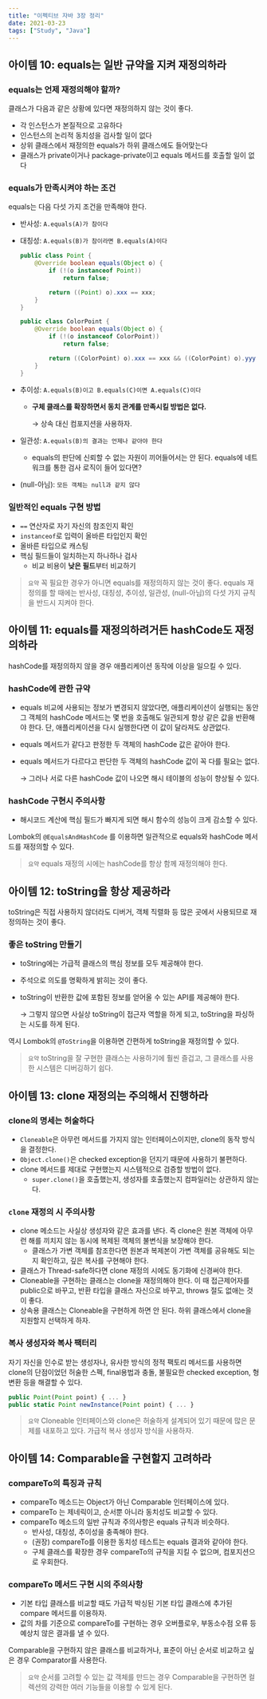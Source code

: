 ```yaml
---
title: "이펙티브 자바 3장 정리"
date: 2021-03-23
tags: ["Study", "Java"]
---
```


## 아이템 10: equals는 일반 규약을 지켜 재정의하라

### equals는 언제 재정의해야 할까?

클래스가 다음과 같은 상황에 있다면 재정의하지 않는 것이 좋다.

- 각 인스턴스가 본질적으로 고유하다
- 인스턴스의 논리적 동치성을 검사할 일이 없다
- 상위 클래스에서 재정의한 equals가 하위 클래스에도 들어맞는다
- 클래스가 private이거나 package-private이고 equals 메서드를 호출할 일이 없다

### equals가 만족시켜야 하는 조건

equals는 다음 다섯 가지 조건을 만족해야 한다.

- 반사성: `A.equals(A)가 참이다`
- 대칭성: `A.equals(B)가 참이라면 B.equals(A)이다`

    ```java
    public class Point {
    	@Override boolean equals(Object o) {
    		if (!(o instanceof Point))
    			return false;

    		return ((Point) o).xxx == xxx;
    	}
    }

    public class ColorPoint {
    	@Override boolean equals(Object o) {
    		if (!(o instanceof ColorPoint))
    			return false;

    		return ((ColorPoint) o).xxx == xxx && ((ColorPoint) o).yyy == yyy;
    	}
    }
    ```

- 추이성: `A.equals(B)이고 B.equals(C)이면 A.equals(C)이다`
    - **구체 클래스를 확장하면서 동치 관계를 만족시킬 방법은 없다.**

        → 상속 대신 컴포지션을 사용하자.

- 일관성: `A.equals(B)의 결과는 언제나 같아야 한다`
    - equals의 판단에 신뢰할 수 없는 자원이 끼어들어서는 안 된다.
    equals에 네트워크를 통한 검사 로직이 들어 있다면?
- (null-아님): `모든 객체는 null과 같지 않다`

### 일반적인 equals 구현 방법

- `==` 연산자로 자기 자신의 참조인지 확인
- `instanceof`로 입력이 올바른 타입인지 확인
- 올바른 타입으로 캐스팅
- 핵심 필드들이 일치하는지 하나하나 검사
    - 비교 비용이 **낮은 필드**부터 비교하기

> `요약` 꼭 필요한 경우가 아니면 equals를 재정의하지 않는 것이 좋다. equals 재정의를 할 때에는 반사성, 대칭성, 추이성, 일관성, (null-아님)의 다섯 가지 규칙을 반드시 지켜야 한다.

## 아이템 11: equals를 재정의하려거든 hashCode도 재정의하라

hashCode를 재정의하지 않을 경우 애플리케이션 동작에 이상을 일으킬 수 있다.

### hashCode에 관한 규약

- equals 비교에 사용되는 정보가 변경되지 않았다면, 애플리케이션이 실행되는 동안 그 객체의 hashCode 메서드는 몇 번을 호출해도 일관되게 항상 같은 값을 반환해야 한다. 단, 애플리케이션을 다시 실행한다면 이 값이 달라져도 상관없다.
- equals 메서드가 같다고 판정한 두 객체의 hashCode 값은 같아야 한다.
- equals 메서드가 다르다고 판단한 두 객체의 hashCode 값이 꼭 다를 필요는 없다.

    → 그러나 서로 다른 hashCode 값이 나오면 해시 테이블의 성능이 향상될 수 있다.

### hashCode 구현시 주의사항

- 해시코드 계산에 핵심 필드가 빠지게 되면 해시 함수의 성능이 크게 감소할 수 있다.

Lombok의 `@EqualsAndHashCode` 를 이용하면 일관적으로 equals와 hashCode 메서드를 재정의할 수 있다.

> `요약` equals 재정의 시에는 hashCode를 항상 함께 재정의해야 한다.

## 아이템 12: toString을 항상 제공하라

toString은 직접 사용하지 않더라도 디버거, 객체 직렬화 등 많은 곳에서 사용되므로 재정의하는 것이 좋다.

### 좋은 toString 만들기

- toString에는 가급적 클래스의 핵심 정보를 모두 제공해야 한다.
- 주석으로 의도를 명확하게 밝히는 것이 좋다.
- toString이 반환한 값에 포함된 정보를 얻어올 수 있는 API를 제공해야 한다.

    → 그렇지 않으면 사실상 toString이 접근자 역할을 하게 되고, toString을 파싱하는 시도를 하게 된다.

역시 Lombok의 `@ToString`을 이용하면 간편하게 toString을 재정의할 수 있다.

> `요약` toString을 잘 구현한 클래스는 사용하기에 훨씬 즐겁고, 그 클래스를 사용한 시스템은 디버깅하기 쉽다.

## 아이템 13: clone 재정의는 주의해서 진행하라

### clone의 명세는 허술하다

- `Cloneable`은 아무런 메서드를 가지지 않는 인터페이스이지만, clone의 동작 방식을 결정한다.
- `Object.clone()`은 checked exception을 던지기 때문에 사용하기 불편하다.
- clone 메서드를 제대로 구현했는지 시스템적으로 검증할 방법이 없다.
    - `super.clone()`을 호출했는지, 생성자를 호출했는지 컴파일러는 상관하지 않는다.

### `clone` 재정의 시 주의사항

- clone 메소드는 사실상 생성자와 같은 효과를 낸다. 즉 clone은 원본 객체에 아무런 해를 끼치지 않는 동시에 복제된 객체의 불변식을 보장해야 한다.
    - 클래스가 가변 객체를 참조한다면 원본과 복제본이 가변 객체를 공유해도 되는지 확인하고, 깊은 복사를 구현해야 한다.
- 클래스가 Thread-safe하다면 clone 재정의 시에도 동기화에 신경써야 한다.
- Cloneable을 구현하는 클래스는 clone을 재정의해야 한다. 이 때 접근제어자를 public으로 바꾸고, 반환 타입을 클래스 자신으로 바꾸고, throws 절도 없애는 것이 좋다.
- 상속용 클래스는 Cloneable을 구현하게 하면 안 된다. 하위 클래스에서 clone을 지원할지 선택하게 하자.

### 복사 생성자와 복사 팩터리

자기 자신을 인수로 받는 생성자나, 유사한 방식의 정적 팩토리 메서드를 사용하면 clone의 단점이었던 허술한 스펙, final용법과 충돌, 불필요한 checked exception, 형변환 등을 해결할 수 있다.

```jsx
public Point(Point point) { ... }
public static Point newInstance(Point point) { ... }
```

> `요약` Cloneable 인터페이스와 clone은 허술하게 설계되어 있기 때문에 많은 문제를 내포하고 있다. 가급적 복사 생성자 방식을 사용하자.

## 아이템 14: Comparable을 구현할지 고려하라

### compareTo의 특징과 규칙

- compareTo 메소드는 Object가 아닌 Comparable 인터페이스에 있다.
- compareTo 는 제네릭이고, 순서뿐 아니라 동치성도 비교할 수 있다.
- compareTo 메소드의 일반 규칙과 주의사항은 equals 규칙과 비슷하다.
    - 반사성, 대칭성, 추이성을 충족해야 한다.
    - (권장) compareTo를 이용한 동치성 테스트는 equals 결과와 같아야 한다.
    - 구체 클래스를 확장한 경우 compareTo의 규칙을 지킬 수 없으며, 컴포지션으로 우회한다.

### compareTo 메서드 구현 시의 주의사항

- 기본 타입 클래스를 비교할 때도 가급적 박싱된 기본 타입 클래스에 추가된 compare 메서드를 이용하자.
- 값의 차를 기준으로 compareTo를 구현하는 경우 오버플로우, 부동소수점 오류 등 예상치 않은 결과를 낼 수 있다.

Comparable을 구현하지 않은 클래스를 비교하거나, 표준이 아닌 순서로 비교하고 싶은 경우 Comparator를 사용한다.

> `요약` 순서를 고려할 수 있는 값 객체를 만드는 경우 Comparable을 구현하면 컬렉션의 강력한 여러 기능들을 이용할 수 있게 된다.